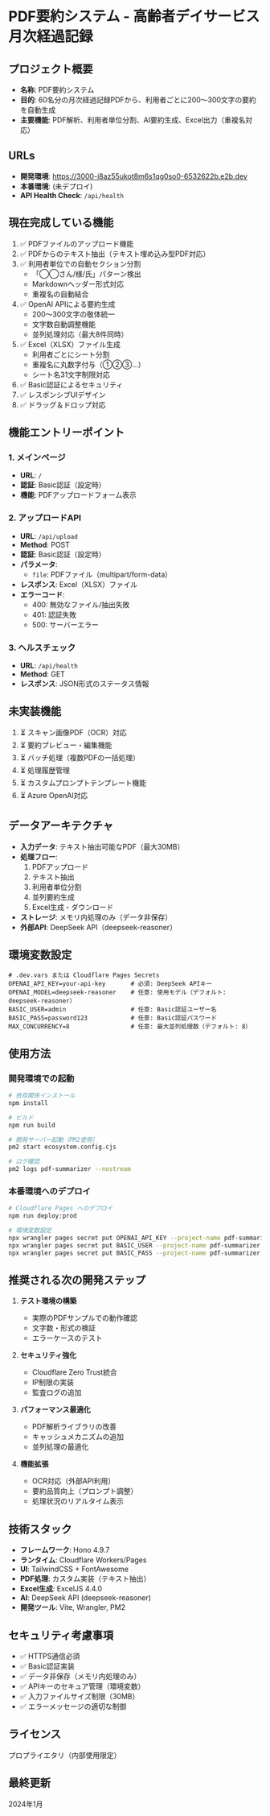 # PDF要約システム - 高齢者デイサービス月次経過記録

## プロジェクト概要
- **名称**: PDF要約システム
- **目的**: 60名分の月次経過記録PDFから、利用者ごとに200〜300文字の要約を自動生成
- **主要機能**: PDF解析、利用者単位分割、AI要約生成、Excel出力（重複名対応）

## URLs
- **開発環境**: https://3000-i8az55ukot8m6s1qg0so0-6532622b.e2b.dev
- **本番環境**: (未デプロイ) 
- **API Health Check**: `/api/health`

## 現在完成している機能
1. ✅ PDFファイルのアップロード機能
2. ✅ PDFからのテキスト抽出（テキスト埋め込み型PDF対応）
3. ✅ 利用者単位での自動セクション分割
   - 「◯◯さん/様/氏」パターン検出
   - Markdownヘッダー形式対応
   - 重複名の自動結合
4. ✅ OpenAI APIによる要約生成
   - 200〜300文字の敬体統一
   - 文字数自動調整機能
   - 並列処理対応（最大8件同時）
5. ✅ Excel（XLSX）ファイル生成
   - 利用者ごとにシート分割
   - 重複名に丸数字付与（①②③...）
   - シート名31文字制限対応
6. ✅ Basic認証によるセキュリティ
7. ✅ レスポンシブUIデザイン
8. ✅ ドラッグ＆ドロップ対応

## 機能エントリーポイント

### 1. メインページ
- **URL**: `/`
- **認証**: Basic認証（設定時）
- **機能**: PDFアップロードフォーム表示

### 2. アップロードAPI
- **URL**: `/api/upload`
- **Method**: POST
- **認証**: Basic認証（設定時）
- **パラメータ**: 
  - `file`: PDFファイル（multipart/form-data）
- **レスポンス**: Excel（XLSX）ファイル
- **エラーコード**:
  - 400: 無効なファイル/抽出失敗
  - 401: 認証失敗
  - 500: サーバーエラー

### 3. ヘルスチェック
- **URL**: `/api/health`
- **Method**: GET
- **レスポンス**: JSON形式のステータス情報

## 未実装機能
1. ⏳ スキャン画像PDF（OCR）対応
2. ⏳ 要約プレビュー・編集機能
3. ⏳ バッチ処理（複数PDFの一括処理）
4. ⏳ 処理履歴管理
5. ⏳ カスタムプロンプトテンプレート機能
6. ⏳ Azure OpenAI対応

## データアーキテクチャ
- **入力データ**: テキスト抽出可能なPDF（最大30MB）
- **処理フロー**: 
  1. PDFアップロード
  2. テキスト抽出
  3. 利用者単位分割
  4. 並列要約生成
  5. Excel生成・ダウンロード
- **ストレージ**: メモリ内処理のみ（データ非保存）
- **外部API**: DeepSeek API（deepseek-reasoner）

## 環境変数設定
```env
# .dev.vars または Cloudflare Pages Secrets
OPENAI_API_KEY=your-api-key       # 必須: DeepSeek APIキー
OPENAI_MODEL=deepseek-reasoner    # 任意: 使用モデル（デフォルト: deepseek-reasoner）
BASIC_USER=admin                  # 任意: Basic認証ユーザー名
BASIC_PASS=password123            # 任意: Basic認証パスワード
MAX_CONCURRENCY=8                 # 任意: 最大並列処理数（デフォルト: 8）
```

## 使用方法

### 開発環境での起動
```bash
# 依存関係インストール
npm install

# ビルド
npm run build

# 開発サーバー起動（PM2使用）
pm2 start ecosystem.config.cjs

# ログ確認
pm2 logs pdf-summarizer --nostream
```

### 本番環境へのデプロイ
```bash
# Cloudflare Pages へのデプロイ
npm run deploy:prod

# 環境変数設定
npx wrangler pages secret put OPENAI_API_KEY --project-name pdf-summarizer
npx wrangler pages secret put BASIC_USER --project-name pdf-summarizer
npx wrangler pages secret put BASIC_PASS --project-name pdf-summarizer
```

## 推奨される次の開発ステップ
1. **テスト環境の構築**
   - 実際のPDFサンプルでの動作確認
   - 文字数・形式の検証
   - エラーケースのテスト

2. **セキュリティ強化**
   - Cloudflare Zero Trust統合
   - IP制限の実装
   - 監査ログの追加

3. **パフォーマンス最適化**
   - PDF解析ライブラリの改善
   - キャッシュメカニズムの追加
   - 並列処理の最適化

4. **機能拡張**
   - OCR対応（外部API利用）
   - 要約品質向上（プロンプト調整）
   - 処理状況のリアルタイム表示

## 技術スタック
- **フレームワーク**: Hono 4.9.7
- **ランタイム**: Cloudflare Workers/Pages
- **UI**: TailwindCSS + FontAwesome
- **PDF処理**: カスタム実装（テキスト抽出）
- **Excel生成**: ExcelJS 4.4.0
- **AI**: DeepSeek API (deepseek-reasoner)
- **開発ツール**: Vite, Wrangler, PM2

## セキュリティ考慮事項
- ✅ HTTPS通信必須
- ✅ Basic認証実装
- ✅ データ非保存（メモリ内処理のみ）
- ✅ APIキーのセキュア管理（環境変数）
- ✅ 入力ファイルサイズ制限（30MB）
- ✅ エラーメッセージの適切な制御

## ライセンス
プロプライエタリ（内部使用限定）

## 最終更新
2024年1月